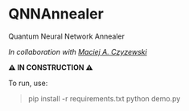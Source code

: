 # QNNAnnealer
Quantum Neural Network Annealer

*In collaboration with [Maciej A. Czyzewski](https://github.com/maciejczyzewski)*

**:warning: IN CONSTRUCTION :warning:**

To run, use:
> pip install -r requirements.txt 
> python demo.py
